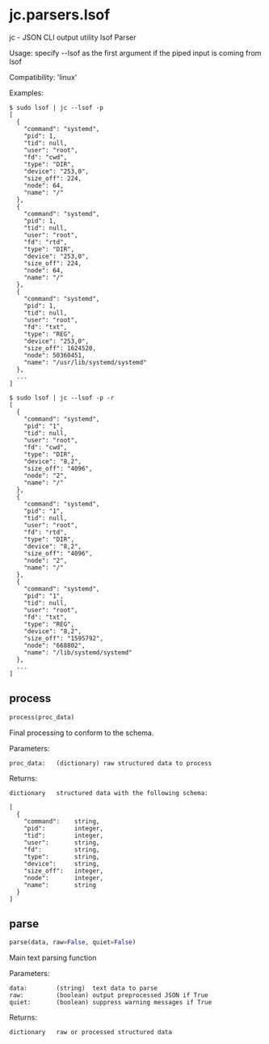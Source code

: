 # jc.parsers.lsof
jc - JSON CLI output utility lsof Parser

Usage:
    specify --lsof as the first argument if the piped input is coming from lsof

Compatibility:
    'linux'

Examples:

    $ sudo lsof | jc --lsof -p
    [
      {
        "command": "systemd",
        "pid": 1,
        "tid": null,
        "user": "root",
        "fd": "cwd",
        "type": "DIR",
        "device": "253,0",
        "size_off": 224,
        "node": 64,
        "name": "/"
      },
      {
        "command": "systemd",
        "pid": 1,
        "tid": null,
        "user": "root",
        "fd": "rtd",
        "type": "DIR",
        "device": "253,0",
        "size_off": 224,
        "node": 64,
        "name": "/"
      },
      {
        "command": "systemd",
        "pid": 1,
        "tid": null,
        "user": "root",
        "fd": "txt",
        "type": "REG",
        "device": "253,0",
        "size_off": 1624520,
        "node": 50360451,
        "name": "/usr/lib/systemd/systemd"
      },
      ...
    ]

    $ sudo lsof | jc --lsof -p -r
    [
      {
        "command": "systemd",
        "pid": "1",
        "tid": null,
        "user": "root",
        "fd": "cwd",
        "type": "DIR",
        "device": "8,2",
        "size_off": "4096",
        "node": "2",
        "name": "/"
      },
      {
        "command": "systemd",
        "pid": "1",
        "tid": null,
        "user": "root",
        "fd": "rtd",
        "type": "DIR",
        "device": "8,2",
        "size_off": "4096",
        "node": "2",
        "name": "/"
      },
      {
        "command": "systemd",
        "pid": "1",
        "tid": null,
        "user": "root",
        "fd": "txt",
        "type": "REG",
        "device": "8,2",
        "size_off": "1595792",
        "node": "668802",
        "name": "/lib/systemd/systemd"
      },
      ...
    ]

## process
```python
process(proc_data)
```

Final processing to conform to the schema.

Parameters:

    proc_data:   (dictionary) raw structured data to process

Returns:

    dictionary   structured data with the following schema:

    [
      {
        "command":    string,
        "pid":        integer,
        "tid":        integer,
        "user":       string,
        "fd":         string,
        "type":       string,
        "device":     string,
        "size_off":   integer,
        "node":       integer,
        "name":       string
      }
    ]

## parse
```python
parse(data, raw=False, quiet=False)
```

Main text parsing function

Parameters:

    data:        (string)  text data to parse
    raw:         (boolean) output preprocessed JSON if True
    quiet:       (boolean) suppress warning messages if True

Returns:

    dictionary   raw or processed structured data

